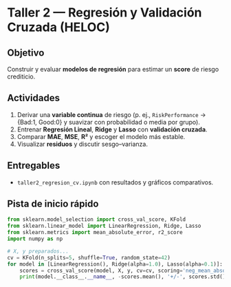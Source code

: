 # Taller 2 — Regresión y Validación Cruzada (HELOC)

## Objetivo
Construir y evaluar **modelos de regresión** para estimar un **score** de riesgo crediticio.

## Actividades
1. Derivar una **variable continua** de riesgo (p. ej., `RiskPerformance` → {Bad:1, Good:0} y suavizar con probabilidad o media por grupo).
2. Entrenar **Regresión Lineal**, **Ridge** y **Lasso** con **validación cruzada**.
3. Comparar **MAE**, **MSE**, **R²** y escoger el modelo más estable.
4. Visualizar **residuos** y discutir sesgo–varianza.

## Entregables
- `taller2_regresion_cv.ipynb` con resultados y gráficos comparativos.

## Pista de inicio rápido
```python
from sklearn.model_selection import cross_val_score, KFold
from sklearn.linear_model import LinearRegression, Ridge, Lasso
from sklearn.metrics import mean_absolute_error, r2_score
import numpy as np

# X, y preparados...
cv = KFold(n_splits=5, shuffle=True, random_state=42)
for model in [LinearRegression(), Ridge(alpha=1.0), Lasso(alpha=0.1)]:
    scores = cross_val_score(model, X, y, cv=cv, scoring='neg_mean_absolute_error')
    print(model.__class__.__name__, -scores.mean(), '+/-', scores.std())
```
